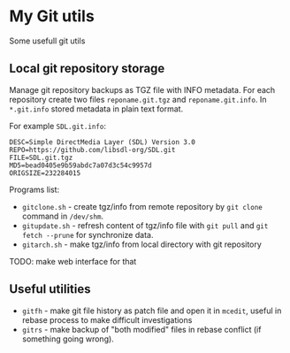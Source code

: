 # My Git utils

Some usefull git utils

## Local git repository storage

Manage git repository backups as TGZ file with INFO metadata. For each repository create
two files `reponame.git.tgz` and `reponame.git.info`. In `*.git.info` stored metadata in
plain text format.

For example `SDL.git.info`:
```
DESC=Simple DirectMedia Layer (SDL) Version 3.0
REPO=https://github.com/libsdl-org/SDL.git
FILE=SDL.git.tgz
MD5=bead0405e9b59abdc7a07d3c54c9957d
ORIGSIZE=232284015
```

Programs list:
- `gitclone.sh` - create tgz/info from remote repository by `git clone` command in `/dev/shm`.
- `gitupdate.sh` - refresh content of tgz/info file with `git pull` and `git fetch --prune` for synchronize data.
- `gitarch.sh` - make tgz/info from local directory with git repository

TODO: make web interface for that

## Useful utilities

- `gitfh` - make git file history as patch file and open it in `mcedit`, useful in rebase process to make difficult investigations
- `gitrs` - make backup of "both modified" files in rebase conflict (if something going wrong).
